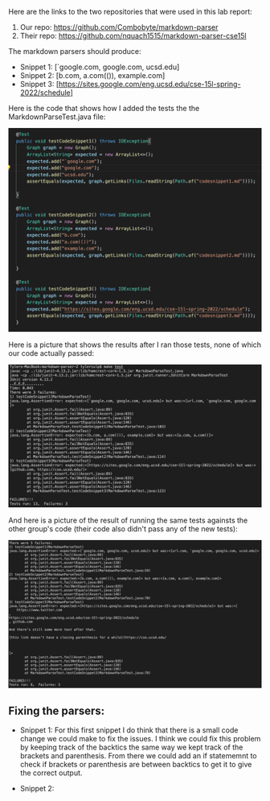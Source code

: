 Here are the links to the two repositories that were used in this lab report:

1. Our repo: https://github.com/Combobyte/markdown-parser
2. Their repo: https://github.com/nquach1515/markdown-parser-cse15l

The markdown parsers should produce:

* Snippet 1: [`google.com, google.com, ucsd.edu]
* Snippet 2: [b.com, a.com(()), example.com]
* Snippet 3: [https://sites.google.com/eng.ucsd.edu/cse-15l-spring-2022/schedule]

Here is the code that shows how I added the tests the the MarkdownParseTest.java file:

![image 1](codeSnippetTestCode.png)

Here is a picture that shows the results after I ran those tests, none of which our code actually passed:

![image 2](codeSnippetsTestResults.png)

And here is a picture of the result of running the same tests againsts the other group's code (their code also didn't pass any of the new tests):

![image 3](otherGroupCodeResults.png)


## Fixing the parsers:

* Snippet 1: For this first snippet I do think that there is a small code change we could make to fix the issues. I think we could fix this problem by keeping track of the backtics the same way we kept track of the brackets and parenthesis. From there we could add an if statememnt to check if brackets or parenthesis are between backtics to get it to give the correct output.

* Snippet 2: 


